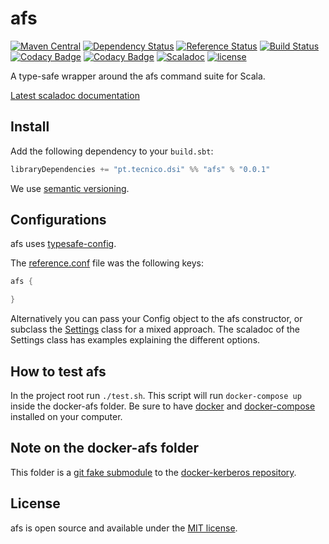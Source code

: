 # afs
[![Maven Central](https://maven-badges.herokuapp.com/maven-central/pt.tecnico.dsi/afs_2.11/badge.svg?maxAge=604800)](https://maven-badges.herokuapp.com/maven-central/pt.tecnico.dsi/afs_2.11)
[![Dependency Status](https://www.versioneye.com/java/pt.tecnico.dsi:afs_2.11/badge.svg?style=plastic&maxAge=604800)](https://www.versioneye.com/java/pt.tecnico.dsi:afs_2.11)
[![Reference Status](https://www.versioneye.com/java/pt.tecnico.dsi:afs_2.11/reference_badge.svg?style=plastic&maxAge=604800)](https://www.versioneye.com/java/pt.tecnico.dsi:afs_2.11/references)
[![Build Status](https://travis-ci.org/ist-dsi/afs.svg?branch=master&style=plastic&maxAge=604800)](https://travis-ci.org/ist-dsi/afs)
[![Codacy Badge](https://api.codacy.com/project/badge/coverage/86c0c6234ba04d32bd41c6b5cd51d4a3)](https://www.codacy.com/app/IST-DSI/afs)
[![Codacy Badge](https://api.codacy.com/project/badge/grade/86c0c6234ba04d32bd41c6b5cd51d4a3)](https://www.codacy.com/app/IST-DSI/afs)
[![Scaladoc](http://javadoc-badge.appspot.com/pt.tecnico.dsi/afs_2.11.svg?label=scaladoc&style=plastic&maxAge=604800)](https://ist-dsi.github.io/afs/latest/api/#pt.tecnico.dsi.afs.package)
[![license](http://img.shields.io/:license-MIT-blue.svg)](LICENSE)

A type-safe wrapper around the afs command suite for Scala.

[Latest scaladoc documentation](http://ist-dsi.github.io/afs/latest/api/)

## Install
Add the following dependency to your `build.sbt`:
```sbt
libraryDependencies += "pt.tecnico.dsi" %% "afs" % "0.0.1"
```
We use [semantic versioning](http://semver.org).


## Configurations
afs uses [typesafe-config](https://github.com/typesafehub/config).

The [reference.conf](src/main/resources/reference.conf) file was the following keys:
```scala
afs {

}
```


Alternatively you can pass your Config object to the afs constructor, or subclass the
[Settings](https://ist-dsi.github.io/afs/latest/api/#pt.tecnico.dsi.afs.Settings) class for a mixed approach.
The scaladoc of the Settings class has examples explaining the different options.

## How to test afs
In the project root run `./test.sh`. This script will run `docker-compose up` inside the docker-afs folder.
Be sure to have [docker](https://docs.docker.com/engine/installation/) and [docker-compose](https://docs.docker.com/compose/install/) installed on your computer.

## Note on the docker-afs folder
This folder is a [git fake submodule](http://debuggable.com/posts/git-fake-submodules:4b563ee4-f3cc-4061-967e-0e48cbdd56cb)
to the [docker-kerberos repository](https://github.com/ist-dsi/docker-afs).

## License
afs is open source and available under the [MIT license](LICENSE).
